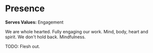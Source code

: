 # Presence

**Serves Values:** Engagement


We are whole hearted. Fully engaging our work. Mind, body, heart and spirit. We don't hold back. Mindfulness.

TODO: Flesh out.

